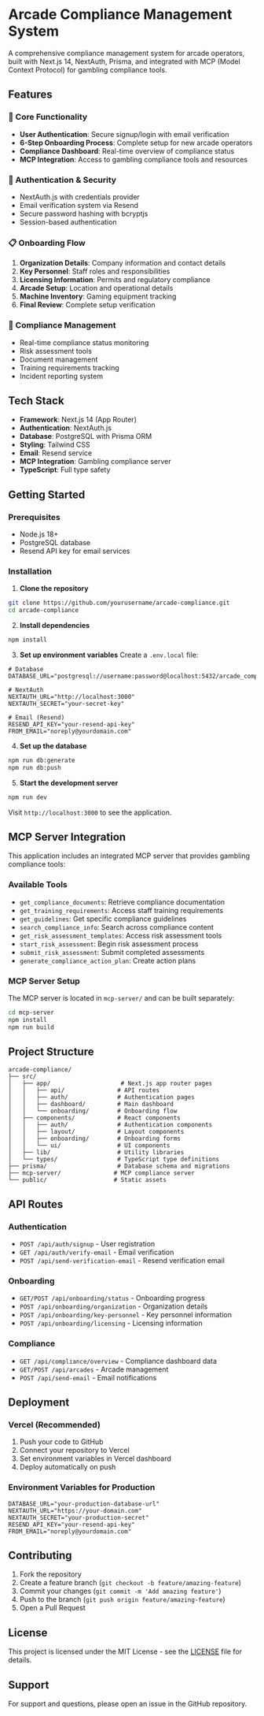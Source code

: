 # Arcade Compliance Management System

A comprehensive compliance management system for arcade operators, built with Next.js 14, NextAuth, Prisma, and integrated with MCP (Model Context Protocol) for gambling compliance tools.

## Features

### 🎯 Core Functionality

- **User Authentication**: Secure signup/login with email verification
- **6-Step Onboarding Process**: Complete setup for new arcade operators
- **Compliance Dashboard**: Real-time overview of compliance status
- **MCP Integration**: Access to gambling compliance tools and resources

### 🔐 Authentication & Security

- NextAuth.js with credentials provider
- Email verification system via Resend
- Secure password hashing with bcryptjs
- Session-based authentication

### 📋 Onboarding Flow

1. **Organization Details**: Company information and contact details
2. **Key Personnel**: Staff roles and responsibilities
3. **Licensing Information**: Permits and regulatory compliance
4. **Arcade Setup**: Location and operational details
5. **Machine Inventory**: Gaming equipment tracking
6. **Final Review**: Complete setup verification

### 🎰 Compliance Management

- Real-time compliance status monitoring
- Risk assessment tools
- Document management
- Training requirements tracking
- Incident reporting system

## Tech Stack

- **Framework**: Next.js 14 (App Router)
- **Authentication**: NextAuth.js
- **Database**: PostgreSQL with Prisma ORM
- **Styling**: Tailwind CSS
- **Email**: Resend service
- **MCP Integration**: Gambling compliance server
- **TypeScript**: Full type safety

## Getting Started

### Prerequisites

- Node.js 18+
- PostgreSQL database
- Resend API key for email services

### Installation

1. **Clone the repository**

```bash
git clone https://github.com/yourusername/arcade-compliance.git
cd arcade-compliance
```

2. **Install dependencies**

```bash
npm install
```

3. **Set up environment variables**
   Create a `.env.local` file:

```env
# Database
DATABASE_URL="postgresql://username:password@localhost:5432/arcade_compliance"

# NextAuth
NEXTAUTH_URL="http://localhost:3000"
NEXTAUTH_SECRET="your-secret-key"

# Email (Resend)
RESEND_API_KEY="your-resend-api-key"
FROM_EMAIL="noreply@yourdomain.com"
```

4. **Set up the database**

```bash
npm run db:generate
npm run db:push
```

5. **Start the development server**

```bash
npm run dev
```

Visit `http://localhost:3000` to see the application.

## MCP Server Integration

This application includes an integrated MCP server that provides gambling compliance tools:

### Available Tools

- `get_compliance_documents`: Retrieve compliance documentation
- `get_training_requirements`: Access staff training requirements
- `get_guidelines`: Get specific compliance guidelines
- `search_compliance_info`: Search across compliance content
- `get_risk_assessment_templates`: Access risk assessment tools
- `start_risk_assessment`: Begin risk assessment process
- `submit_risk_assessment`: Submit completed assessments
- `generate_compliance_action_plan`: Create action plans

### MCP Server Setup

The MCP server is located in `mcp-server/` and can be built separately:

```bash
cd mcp-server
npm install
npm run build
```

## Project Structure

```
arcade-compliance/
├── src/
│   ├── app/                    # Next.js app router pages
│   │   ├── api/               # API routes
│   │   ├── auth/              # Authentication pages
│   │   ├── dashboard/         # Main dashboard
│   │   └── onboarding/        # Onboarding flow
│   ├── components/            # React components
│   │   ├── auth/              # Authentication components
│   │   ├── layout/            # Layout components
│   │   ├── onboarding/        # Onboarding forms
│   │   └── ui/                # UI components
│   ├── lib/                   # Utility libraries
│   └── types/                 # TypeScript type definitions
├── prisma/                    # Database schema and migrations
├── mcp-server/               # MCP compliance server
└── public/                   # Static assets
```

## API Routes

### Authentication

- `POST /api/auth/signup` - User registration
- `GET /api/auth/verify-email` - Email verification
- `POST /api/send-verification-email` - Resend verification email

### Onboarding

- `GET/POST /api/onboarding/status` - Onboarding progress
- `POST /api/onboarding/organization` - Organization details
- `POST /api/onboarding/key-personnel` - Key personnel information
- `POST /api/onboarding/licensing` - Licensing information

### Compliance

- `GET /api/compliance/overview` - Compliance dashboard data
- `GET/POST /api/arcades` - Arcade management
- `POST /api/send-email` - Email notifications

## Deployment

### Vercel (Recommended)

1. Push your code to GitHub
2. Connect your repository to Vercel
3. Set environment variables in Vercel dashboard
4. Deploy automatically on push

### Environment Variables for Production

```env
DATABASE_URL="your-production-database-url"
NEXTAUTH_URL="https://your-domain.com"
NEXTAUTH_SECRET="your-production-secret"
RESEND_API_KEY="your-resend-api-key"
FROM_EMAIL="noreply@yourdomain.com"
```

## Contributing

1. Fork the repository
2. Create a feature branch (`git checkout -b feature/amazing-feature`)
3. Commit your changes (`git commit -m 'Add amazing feature'`)
4. Push to the branch (`git push origin feature/amazing-feature`)
5. Open a Pull Request

## License

This project is licensed under the MIT License - see the [LICENSE](LICENSE) file for details.

## Support

For support and questions, please open an issue in the GitHub repository.

